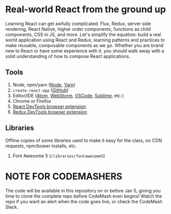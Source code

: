 # Real-world React from the ground up

Learning React can get awfully complicated. Flux, Redux, server side rendering, React Native, higher order components, functions as child components, CSS in JS, and more. Let's simplify the equation: build a real world application using React and Redux, learning patterns and practices to make reusable, composable components as we go. Whether you are brand new to React or have some experience with it, you should walk away with a solid understanding of how to compose React applications.

## Tools

1. Node, npm/yarn ([Node](https://nodejs.org/en/), [Yarn](https://yarnpkg.com/en/))
2. `create-react-app` ([GitHub](https://github.com/facebookincubator/create-react-app))
3. Editor/IDE ([Atom](https://atom.io/), [WebStorm](https://www.jetbrains.com/webstorm/), [VSCode](https://code.visualstudio.com/), [Sublime](https://www.sublimetext.com/), etc.)
4. Chrome or Firefox
5. [React DevTools browser extension](https://github.com/facebook/react-devtools)
6. [Redux DevTools browser extension](https://github.com/zalmoxisus/redux-devtools-extension)

## Libraries

Offline copies of some libraries used to make it easy for the class, no CDN requests, npm/bower installs, etc.

1. Font Awesome 5 (`/libraries/fontawesome5`)

# NOTE FOR CODEMASHERS

The code will be available in this repository on or before Jan 5, giving you time to clone the complete repo before CodeMash even begins! Watch the repo if you want an
alert when the code goes live, or check the CodeMash Slack.
